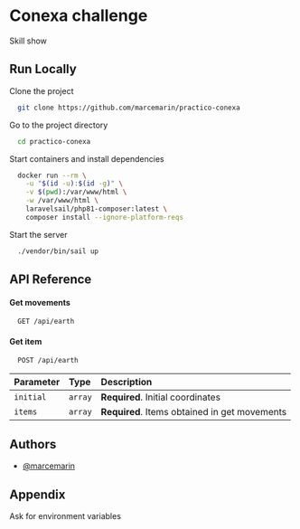 
# Conexa challenge

Skill show 


## Run Locally

Clone the project

```bash
  git clone https://github.com/marcemarin/practico-conexa
```

Go to the project directory

```bash
  cd practico-conexa
```

Start containers and install dependencies

```bash
  docker run --rm \
    -u "$(id -u):$(id -g)" \
    -v $(pwd):/var/www/html \
    -w /var/www/html \
    laravelsail/php81-composer:latest \
    composer install --ignore-platform-reqs
```

Start the server

```bash
  ./vendor/bin/sail up
```


## API Reference

#### Get movements

```http
  GET /api/earth
```

#### Get item

```http
  POST /api/earth
```

| Parameter | Type     | Description                       |
| :-------- | :------- | :-------------------------------- |
| `initial`      | `array` | **Required**. Initial coordinates |
| `items`      | `array` | **Required**. Items obtained in get movements |



## Authors

- [@marcemarin](https://github.com/marcemarin)


## Appendix

Ask for environment variables


